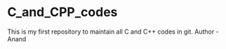 # C_and_CPP_codes
This is my first repository to maintain all C and C++ codes in git.
Author - Anand
